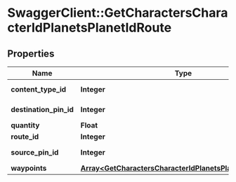 # SwaggerClient::GetCharactersCharacterIdPlanetsPlanetIdRoute

## Properties
Name | Type | Description | Notes
------------ | ------------- | ------------- | -------------
**content_type_id** | **Integer** | content_type_id integer | 
**destination_pin_id** | **Integer** | destination_pin_id integer | 
**quantity** | **Float** | quantity number | 
**route_id** | **Integer** | route_id integer | 
**source_pin_id** | **Integer** | source_pin_id integer | 
**waypoints** | [**Array&lt;GetCharactersCharacterIdPlanetsPlanetIdWaypoint&gt;**](GetCharactersCharacterIdPlanetsPlanetIdWaypoint.md) | waypoints array | [optional] 


